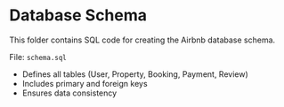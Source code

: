 # Database Schema
This folder contains SQL code for creating the Airbnb database schema.

File: `schema.sql`
- Defines all tables (User, Property, Booking, Payment, Review)
- Includes primary and foreign keys
- Ensures data consistency
